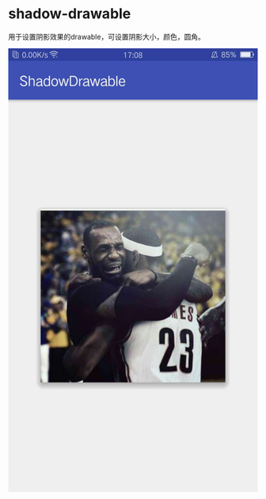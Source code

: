 # shadow-drawable
用于设置阴影效果的drawable，可设置阴影大小，颜色，圆角。

![见](https://github.com/tu-jiong/shadow-drawable/blob/master/image/preview.jpg)
